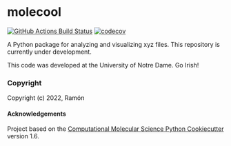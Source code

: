 molecool
==============================
[//]: # (Badges)
[![GitHub Actions Build Status](https://github.com/REPLACE_WITH_OWNER_ACCOUNT/molecool/workflows/CI/badge.svg)](https://github.com/REPLACE_WITH_OWNER_ACCOUNT/molecool/actions?query=workflow%3ACI)
[![codecov](https://codecov.io/gh/REPLACE_WITH_OWNER_ACCOUNT/molecool/branch/master/graph/badge.svg)](https://codecov.io/gh/REPLACE_WITH_OWNER_ACCOUNT/molecool/branch/master)


A Python package for analyzing and visualizing xyz files. This repository is currently under development.

This code was developed at the University of Notre Dame. Go Irish!

### Copyright

Copyright (c) 2022, Ramón


#### Acknowledgements
 
Project based on the 
[Computational Molecular Science Python Cookiecutter](https://github.com/molssi/cookiecutter-cms) version 1.6.
